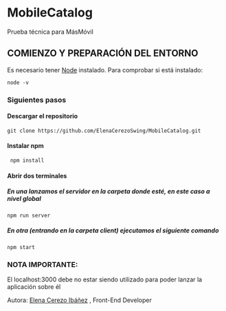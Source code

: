 # MobileCatalog
Prueba técnica para MásMóvil


## COMIENZO Y PREPARACIÓN DEL ENTORNO

Es necesario tener [Node](https://nodejs.org/es/) instalado. Para comprobar si está instalado:

```
node -v
```
### Siguientes pasos

#### Descargar el repositorio

```
git clone https://github.com/ElenaCerezoSwing/MobileCatalog.git
```

#### Instalar npm
```
 npm install 
```
#### Abrir dos terminales
##### En una lanzamos el servidor en la carpeta donde esté, en este caso a nivel global
```
npm run server
```
##### En otra (entrando en la carpeta client) ejecutamos el siguiente comando
```
npm start
```

### NOTA IMPORTANTE:
El localhost:3000 debe no estar siendo utilizado para poder lanzar la aplicación sobre él

Autora: [Elena Cerezo Ibáñez](https://github.com/ElenaCerezoSwing/) , Front-End Developer

